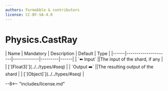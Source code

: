 ```yaml
---
authors: Formabble & contributors
license: CC-BY-SA-4.0
---
```



# Physics.CastRay

<div class="sh-parameters" markdown="1">
| Name | Mandatory | Description | Default | Type |
|------|---------------------|-------------|---------|------|
| `⬅️ Input` ||The input of the shard, if any | | [`[Float3]`](../../types/#seq) |
| `Output ➡️` ||The resulting output of the shard | | [`[Object]`](../../types/#seq) |

</div>



--8<-- "includes/license.md"


